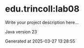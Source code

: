 # edu.trincoll:lab08

Write your project description here...

Java version 23

Generated at 2025-03-27 13:28:55
